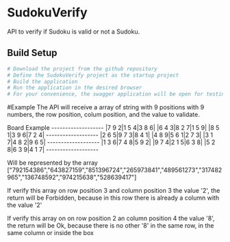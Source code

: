 # SudokuVerify
API to verify if Sudoku is valid or not a Sudoku.

## Build Setup

``` bash
# Download the project from the github repository
# Define the SudokuVerify project as the startup project
# Build the application
# Run the application in the desired browser
# For your convenience, the swagger application will be open for testing the api
```

#Example
The API will receive a array of string with 9 positions with 9 numbers, the row position, colum position, and the value to validate.

  Board Example
	-------------------
	|7 9 2|1 5 4|3 8 6|
	|6 4 3|8 2 7|1 5 9|
	|8 5 1|3 9 6|7 2 4|
	-------------------
	|2 6 5|9 7 3|8 4 1|
	|4 8 9|5 6 1|2 7 3|
	|3 1 7|4 8 2|9 6 5|
	-------------------
	|1 3 6|7 4 8|5 9 2|
	|9 7 4|2 1 5|6 3 8|
	|5 2 8|6 3 9|4 1 7|
	-------------------

Will be represented by the array 
["792154386","643827159","851396724","265973841","489561273","317482965","136748592","974215638","528639417"]

If verify this array on row position 3 and column position 3 the value '2', the return will be Forbidden, 
because in this row there is already a column with the value '2'

If verify this array on on row position 2 an column position 4 the value '8', the return will be Ok, because 
there is no other '8' in the same row, in the same column or inside the box
